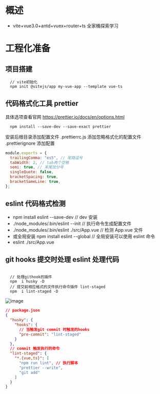 # 概述

- vite+vue3.0+antd+vuex+router+ts 全家桶探索学习
# 工程化准备
## 项目搭建

```none
  // vite初始化
  npm init @vitejs/app my-vue-app --template vue-ts
```

## 代码格式化工具 prettier

具体选项查看官网
<https://prettier.io/docs/en/options.html>

```CLI
  npm install --save-dev --save-exact prettier
```

安装后根目录添加配置文件 .prettierrc.js
添加忽略格式化的配置文件 .prettierignore
添加配置

```js
module.exports = {
  trailingComma: "es5", // 尾随逗号
  tabWidth: 2, // tab两个空格
  semi: true, // 末尾加分号
  singleQuote: false,
  bracketSpacing: true,
  bracketSameLine: true,
};
```

## eslint 代码格式检测

- npm install eslint --save-dev // dev 安装
- ./node_modules/.bin/eslint --init // 执行命令生成配置文件
- ./node_modules/.bin/eslint ./src/App.vue // 检测 App.vue 文件
- 或全局安装 npm install eslint --global // 全局安装可以使用 eslint 命令
- eslint ./src/App.vue

## git hooks 提交时处理 eslint 处理代码

```none

  // 处理githook的插件
  npm  i husky -D
  // 提交前相应格式的文件执行命令插件 lint-staged
  npm  i lint-staged -D

```
![image](https://user-images.githubusercontent.com/73150571/141251991-0c52f485-e33f-4dd3-9888-57e47ffd5031.png)

```json
// package.json
{
  "husky": {
    "hooks": {
      // 当触发git commit 时触发的hooks
      "pre-commit": "lint-staged"
    }
  },
  // commit 触发执行的命令
  "lint-staged": {
    "*.{vue,ts}": [
      "npm run lint", // 执行脚本
      "prettier --write",
      "git add"
    ]
  }
}
```
